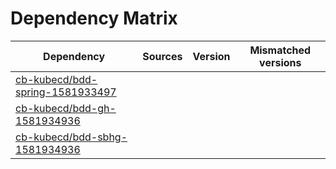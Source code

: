 # Dependency Matrix

Dependency | Sources | Version | Mismatched versions
---------- | ------- | ------- | -------------------
[cb-kubecd/bdd-spring-1581933497](https://github.com/cb-kubecd/bdd-spring-1581933497.git) |  | []() | 
[cb-kubecd/bdd-gh-1581934936](https://github.com/cb-kubecd/bdd-gh-1581934936.git) |  | []() | 
[cb-kubecd/bdd-sbhg-1581934936](https://github.com/cb-kubecd/bdd-sbhg-1581934936.git) |  | []() | 
